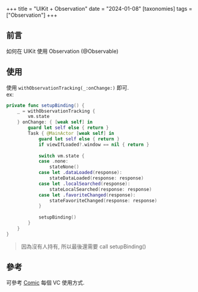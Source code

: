 +++
title = "UIKit + Observation"
date = "2024-01-08"
[taxonomies]
tags = ["Observation"]
+++

## 前言

如何在 UIKit 使用 Observation (@Observable)

## 使用

使用 `withObservationTracking(_:onChange:)` 即可.  
ex:

```swift
private func setupBinding() {
    _ = withObservationTracking {
        vm.state
    } onChange: { [weak self] in
        guard let self else { return }
        Task { @MainActor [weak self] in
            guard let self else { return }
            if viewIfLoaded?.window == nil { return }
            
            switch vm.state {
            case .none:
                stateNone()
            case let .dataLoaded(response):
                stateDataLoaded(response: response)
            case let .localSearched(response):
                stateLocalSearched(response: response)
            case let .favoriteChanged(response):
                stateFavoriteChanged(response: response)
            }
            
            setupBinding()
        }
    }
}
```

> 因為沒有人持有, 所以最後還需要 call setupBinding()

## 參考

可參考 [Comic](https://github.com/shinrenpan/Comic) 每個 VC 使用方式.
